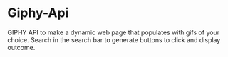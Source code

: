 # Giphy-Api
GIPHY API to make a dynamic web page that populates with gifs of your choice. Search in the search bar to generate buttons to click and display outcome. 
